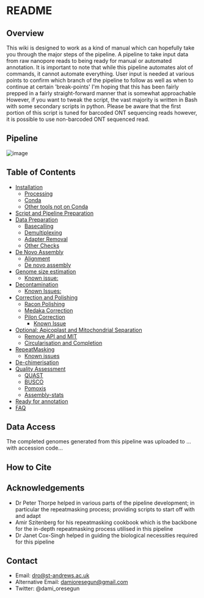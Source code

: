 # README
## Overview
This wiki is designed to work as a kind of manual which can hopefully take you through the major steps of the pipeline.
A pipeline to take input data from raw nanopore reads to being ready for manual or automated annotation. 
It is important to note that while this pipeline automates alot of commands, it cannot automate everything. 
User input is needed at various points to confirm which branch of the pipeline to follow as well as when to continue at certain 'break-points'
I'm hoping that this has been fairly prepped in a fairly straight-forward manner that is somewhat approachable
However, if you want to tweak the script, the vast majority is written in Bash with some secondary scripts in python.
Please be aware that the first portion of this script is tuned for barcoded ONT sequencing reads however, it is possible to use non-barcoded ONT sequenced read. 
## Pipeline
![image](https://user-images.githubusercontent.com/33520829/112047928-cb046800-8b45-11eb-91a4-068118a73c4e.png)
## Table of Contents
  * [Installation](https://github.com/damioresegun/Pknowlesi_denovo_genome_assembly/wiki/Installation)
    + [Processing](https://github.com/damioresegun/Pknowlesi_denovo_genome_assembly/wiki/Installation#processing)
    + [Conda](https://github.com/damioresegun/Pknowlesi_denovo_genome_assembly/wiki/Installation#conda)
    + [Other tools not on Conda](https://github.com/damioresegun/Pknowlesi_denovo_genome_assembly/wiki/Installation#other-tools-not-on-conda)
  * [Script and Pipeline Preparation](https://github.com/damioresegun/Pknowlesi_denovo_genome_assembly/wiki/Script-and-Pipeline-Preparation)
  * [Data Preparation](https://github.com/damioresegun/Pknowlesi_denovo_genome_assembly/wiki/Script-and-Pipeline-Preparation)
    + [Basecalling](https://github.com/damioresegun/Pknowlesi_denovo_genome_assembly/wiki/Data-Preparation#basecalling)
    + [Demultiplexing](https://github.com/damioresegun/Pknowlesi_denovo_genome_assembly/wiki/Data-Preparation#demultiplexing)
    + [Adapter Removal](https://github.com/damioresegun/Pknowlesi_denovo_genome_assembly/wiki/Data-Preparation#adapter-removal)
    + [Other Checks](https://github.com/damioresegun/Pknowlesi_denovo_genome_assembly/wiki/Data-Preparation#checks)
  * [De Novo Assembly](https://github.com/damioresegun/Pknowlesi_denovo_genome_assembly/wiki/De-Novo-Assembly)
    + [Alignment](https://github.com/damioresegun/Pknowlesi_denovo_genome_assembly/wiki/De-Novo-Assembly#alignment)
    + [De novo assembly](https://github.com/damioresegun/Pknowlesi_denovo_genome_assembly/wiki/De-Novo-Assembly#de-novo-assembly)
  * [Genome size estimation](https://github.com/damioresegun/Pknowlesi_denovo_genome_assembly/wiki/Genome-size-estimation)
    + [Known issue:](https://github.com/damioresegun/Pknowlesi_denovo_genome_assembly/wiki/Genome-size-estimation#known-issue)
  * [Decontamination](https://github.com/damioresegun/Pknowlesi_denovo_genome_assembly/wiki/Decontamination)
    + [Known Issues:](https://github.com/damioresegun/Pknowlesi_denovo_genome_assembly/wiki/Decontamination#known-issues)
  * [Correction and Polishing](https://github.com/damioresegun/Pknowlesi_denovo_genome_assembly/wiki/Correction-and-Polishing)
    + [Racon Polishing](https://github.com/damioresegun/Pknowlesi_denovo_genome_assembly/wiki/Correction-and-Polishing#racon-polishing)
    + [Medaka Correction](https://github.com/damioresegun/Pknowlesi_denovo_genome_assembly/wiki/Correction-and-Polishing#medaka-correction)
    + [Pilon Correction](https://github.com/damioresegun/Pknowlesi_denovo_genome_assembly/wiki/Correction-and-Polishing#pilon-correction)
      - [Known Issue](https://github.com/damioresegun/Pknowlesi_denovo_genome_assembly/wiki/Correction-and-Polishing#known-issue)
  * [Optional: Apicoplast and Mitochondrial Separation](https://github.com/damioresegun/Pknowlesi_denovo_genome_assembly/wiki/%5BOptional-but-recommended%5D:-Apicoplast-and-Mitochondrial-Separation)
    + [Remove API and MIT](https://github.com/damioresegun/Pknowlesi_denovo_genome_assembly/wiki/%5BOptional-but-recommended%5D:-Apicoplast-and-Mitochondrial-Separation#remove-api-and-mit)
    + [Circularisation and Completion](https://github.com/damioresegun/Pknowlesi_denovo_genome_assembly/wiki/%5BOptional-but-recommended%5D:-Apicoplast-and-Mitochondrial-Separation#circularisation-and-completion)
  * [RepeatMasking](https://github.com/damioresegun/Pknowlesi_denovo_genome_assembly/wiki/RepeatMasking)
    + [Known issues](https://github.com/damioresegun/Pknowlesi_denovo_genome_assembly/wiki/RepeatMasking#known-issues)
  * [De-chimerisation](https://github.com/damioresegun/Pknowlesi_denovo_genome_assembly/wiki/De-chimerisation)
  * [Quality Assessment](https://github.com/damioresegun/Pknowlesi_denovo_genome_assembly/wiki/Quality-Assessment)
    + [QUAST](https://github.com/damioresegun/Pknowlesi_denovo_genome_assembly/wiki/Quality-Assessment#quast)
    + [BUSCO](https://github.com/damioresegun/Pknowlesi_denovo_genome_assembly/wiki/Quality-Assessment#busco)
    + [Pomoxis](https://github.com/damioresegun/Pknowlesi_denovo_genome_assembly/wiki/Quality-Assessment#pomoxis)
    + [Assembly-stats](https://github.com/damioresegun/Pknowlesi_denovo_genome_assembly/wiki/Quality-Assessment#assembly-stats)
  * [Ready for annotation](https://github.com/damioresegun/Pknowlesi_denovo_genome_assembly/wiki/Ready-for-annotation)
  * [FAQ](https://github.com/damioresegun/Pknowlesi_denovo_genome_assembly/wiki/FAQ)
## Data Access
The completed genomes generated from this pipeline was uploaded to ... with accession code...

## How to Cite

## Acknowledgements
- Dr Peter Thorpe helped in various parts of the pipeline development; in particular the repeatmasking process; providing scripts to start off with and adapt
- Amir Szitenberg for his repeatmasking cookbook which is the backbone for the in-depth repeatmasking process utilised in this pipeline
- Dr Janet Cox-Singh helped in guiding the biological necessities required for this pipeline
## Contact
- Email: dro@st-andrews.ac.uk
- Alternative Email: damioresegun@gmail.com
- Twitter: @dami_oresegun
